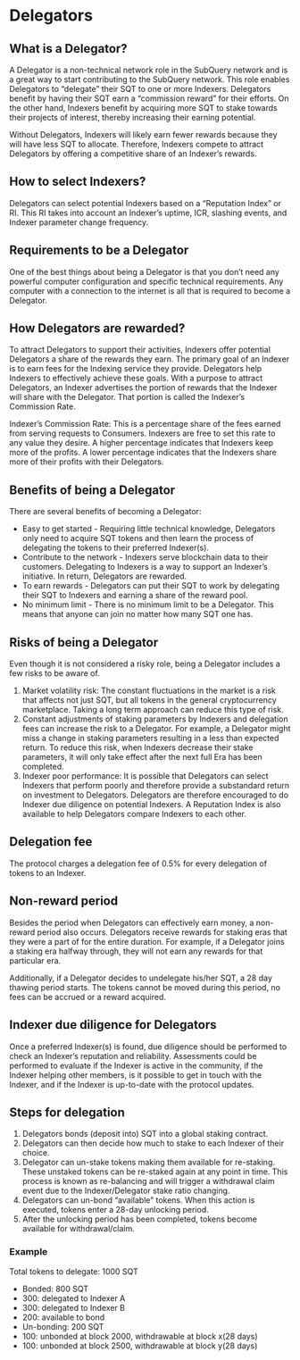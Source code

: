 # Delegators

## What is a Delegator?

A Delegator is a non-technical network role in the SubQuery network and is a great way to start contributing to the SubQuery network. This role enables Delegators to “delegate” their SQT to one or more Indexers. Delegators benefit by having their SQT earn a “commission reward” for their efforts. On the other hand, Indexers benefit by acquiring more SQT to stake towards their projects of interest, thereby increasing their earning potential. 

Without Delegators, Indexers will likely earn fewer rewards because they will have less SQT to allocate. Therefore, Indexers compete to attract Delegators by offering a competitive share of an Indexer’s rewards.


## How to select Indexers?

Delegators can select potential Indexers based on a “Reputation Index” or RI. This RI takes into account an Indexer’s uptime, ICR, slashing events, and Indexer parameter change frequency. 


## Requirements to be a Delegator

One of the best things about being a Delegator is that you don’t need any powerful computer configuration and specific technical requirements. Any computer with a connection to the internet is all that is required to become a Delegator.


## How Delegators are rewarded?

To attract Delegators to support their activities, Indexers offer potential Delegators a share of the rewards they earn. The primary goal of an Indexer is to earn fees for the Indexing service they provide. Delegators help Indexers to effectively achieve these goals. With a purpose to attract Delegators, an Indexer advertises the portion of rewards that the Indexer will share with the Delegator. That portion is called the Indexer’s Commission Rate. 

Indexer’s Commission Rate: This is a percentage share of the fees earned from serving requests to Consumers. Indexers are free to set this rate to any value they desire. A higher percentage indicates that Indexers keep more of the profits. A lower percentage indicates that the Indexers share more of their profits with their Delegators.


## Benefits of being a Delegator

There are several benefits of becoming a Delegator:

* Easy to get started - Requiring little technical knowledge, Delegators only need to acquire SQT tokens and then learn the process of delegating the tokens to their preferred Indexer(s). 
* Contribute to the network - Indexers serve blockchain data to their customers. Delegating to Indexers is a way to support an Indexer’s initiative. In return, Delegators are rewarded.
* To earn rewards - Delegators can put their SQT to work by delegating their SQT to Indexers and earning a share of the reward pool. 
* No minimum limit - There is no minimum limit to be a Delegator. This means that anyone can join no matter how many SQT one has. 


## Risks of being a Delegator

Even though it is not considered a risky role, being a Delegator includes a few risks to be aware of. 

1. Market volatility risk:  The constant fluctuations in the market is a risk that affects not just SQT, but all tokens in the general cryptocurrency marketplace. Taking a long term approach can reduce this type of risk.  
2. Constant adjustments of staking parameters by Indexers and delegation fees can increase the risk to a Delegator. For example, a Delegator might miss a change in staking parameters resulting in a less than expected return. To reduce this risk, when Indexers decrease their stake parameters, it will only take effect after the next full Era has been completed. 
3. Indexer poor performance: It is possible that Delegators can select Indexers that perform poorly and therefore provide a substandard return on investment to Delegators. Delegators are therefore encouraged to do Indexer due diligence on potential Indexers. A Reputation Index is also available to help Delegators compare Indexers to each other. 


## Delegation fee

The protocol charges a delegation fee of 0.5% for every delegation of tokens to an Indexer.


## Non-reward period

Besides the period when Delegators can effectively earn money, a non-reward period also occurs. Delegators receive rewards for staking eras that they were a part of for the entire duration. For example, if a Delegator joins a staking era halfway through, they will not earn any rewards for that particular era. 

Additionally, if a Delegator decides to undelegate his/her SQT, a 28 day thawing period starts. The tokens cannot be moved during this period, no fees can be accrued or a reward acquired.


## Indexer due diligence for Delegators

Once a preferred Indexer(s) is found, due diligence should be performed to check an Indexer’s reputation and reliability. Assessments could be performed to evaluate if the Indexer is active in the community, if the Indexer helping other members, is it possible to get in touch with the Indexer, and if the Indexer is up-to-date with the protocol updates. 


## Steps for delegation

1. Delegators bonds (deposit into) SQT into a global staking contract. 
2. Delegators can then decide how much to stake to each Indexer of their choice. 
3. Delegator can un-stake tokens making them available for re-staking. These unstaked tokens can be re-staked again at any point in time. This process is known as re-balancing and will trigger a withdrawal claim event due to the Indexer/Delegator stake ratio changing.
4. Delegators can un-bond “available” tokens. When this action is executed, tokens enter a 28-day unlocking period. 
5. After the unlocking period has been completed, tokens become available for withdrawal/claim. 


### Example

Total tokens to delegate: 1000 SQT

* Bonded: 800 SQT 
* 300: delegated  to Indexer A
* 300: delegated  to Indexer B
* 200: available to bond
* Un-bonding: 200 SQT
* 100: unbonded at block 2000, withdrawable at block x(28 days)
* 100: unbonded at block 2500, withdrawable at block y(28 days)




